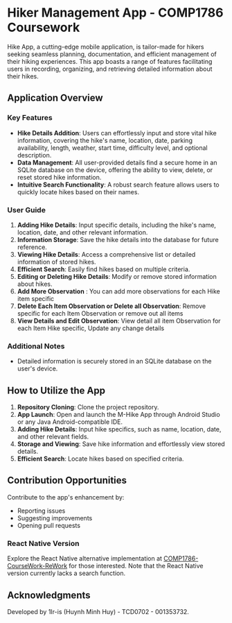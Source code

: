# Hiker Management App - COMP1786 Coursework

Hike App, a cutting-edge mobile application, is tailor-made for hikers seeking seamless planning, documentation, and efficient management of their hiking experiences. This app boasts a range of features facilitating users in recording, organizing, and retrieving detailed information about their hikes.

## Application Overview

### Key Features
- **Hike Details Addition**: Users can effortlessly input and store vital hike information, covering the hike's name, location, date, parking availability, length, weather, start time, difficulty level, and optional description.
- **Data Management**: All user-provided details find a secure home in an SQLite database on the device, offering the ability to view, delete, or reset stored hike information.
- **Intuitive Search Functionality**: A robust search feature allows users to quickly locate hikes based on their names.

### User Guide
1. **Adding Hike Details**: Input specific details, including the hike's name, location, date, and other relevant information.
2. **Information Storage**: Save the hike details into the database for future reference.
3. **Viewing Hike Details**: Access a comprehensive list or detailed information of stored hikes.
4. **Efficient Search**: Easily find hikes based on multiple criteria.
5. **Editing or Deleting Hike Details**: Modify or remove stored information about hikes.
6. **Add More Observation** : You can add more observations for each Hike item specific
7. **Delete Each Item Observation or Delete all Observation**: Remove specific for each Item Observation or remove out all items
8. **View Details and Edit Observation**:  View detail all item Observation for each Item Hike specific, Update any change details

### Additional Notes
- Detailed information is securely stored in an SQLite database on the user's device.

## How to Utilize the App
1. **Repository Cloning**: Clone the project repository.
2. **App Launch**: Open and launch the M-Hike App through Android Studio or any Java Android-compatible IDE.
3. **Adding Hike Details**: Input hike specifics, such as name, location, date, and other relevant fields.
4. **Storage and Viewing**: Save hike information and effortlessly view stored details.
5. **Efficient Search**: Locate hikes based on specified criteria.

## Contribution Opportunities
Contribute to the app's enhancement by:
- Reporting issues
- Suggesting improvements
- Opening pull requests

### React Native Version
Explore the React Native alternative implementation at [COMP1786-CourseWork-ReWork](https://github.com/1Ir-is/COMP1786-CourseWork-ReWork) for those interested. Note that the React Native version currently lacks a search function.

## Acknowledgments
Developed by 1Ir-is (Huynh Minh Huy) - TCD0702 - 001353732.
